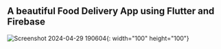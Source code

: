 ## A beautiful Food Delivery App using Flutter and Firebase

![Screenshot 2024-04-29 190604](https://github.com/gpreet013/TastyGo_App/assets/101962521/7e0e6f34-228c-48c6-901e-07a9d732dbf2){: width="100" height="100"}
